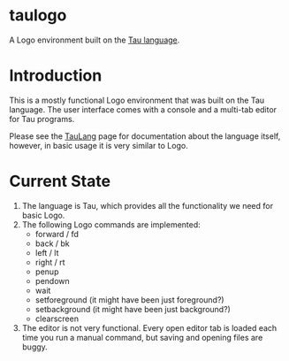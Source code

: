 # taulogo
A Logo environment built on the [Tau language](https://github.com/charlvj/taulang).

# Introduction
This is a mostly functional Logo environment that was built on the Tau language. The user interface comes with a console and a multi-tab editor for Tau programs.

Please see the [TauLang](https://github.com/charlvj/taulang) page for documentation about the language itself, however, in basic usage it is very similar to Logo.

# Current State
1) The language is Tau, which provides all the functionality we need for basic Logo.
2) The following Logo commands are implemented:
   * forward / fd
   * back / bk
   * left / lt
   * right / rt
   * penup
   * pendown
   * wait
   * setforeground  (it might have been just foreground?)
   * setbackground  (it might have been just background?)
   * clearscreen
3) The editor is not very functional. Every open editor tab is loaded each time you run a manual command, but saving and opening files are buggy.